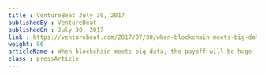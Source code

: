 ```yaml
---
title : VentureBeat July 30, 2017
publishedBy : VentureBeat
publishedOn : July 30, 2017
link : https://venturebeat.com/2017/07/30/when-blockchain-meets-big-data-the-payoff-will-be-huge/
weight: 96
articleName : When blockchain meets big data, the payoff will be huge
class : pressArticle
---
```

